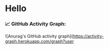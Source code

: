 # Hello

### 📈 GitHub Activity Graph:
![Anurag's GitHub activity graph](https://activity-graph.herokuapp.com/graph?user
